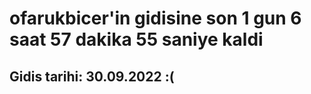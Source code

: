 # ofarukbicer'in gidisine son 1 gun 6 saat 57 dakika 55 saniye kaldi

## Gidis tarihi: 30.09.2022 :(